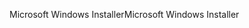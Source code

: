 <span data-ttu-id="45754-101">Microsoft Windows Installer</span><span class="sxs-lookup"><span data-stu-id="45754-101">Microsoft Windows Installer</span></span>